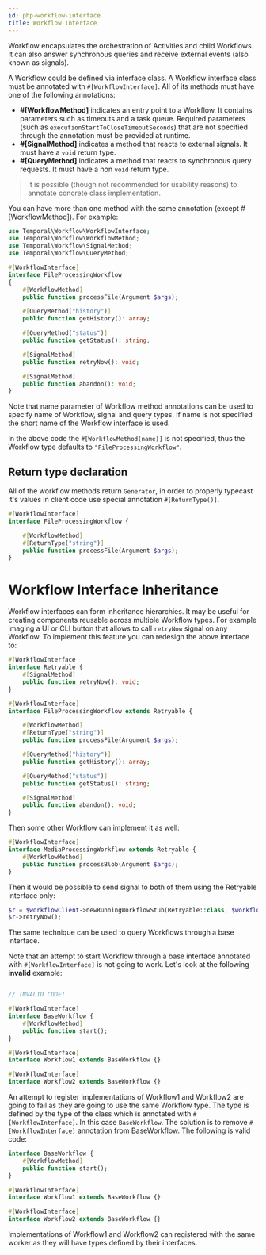 ```yaml
---
id: php-workflow-interface
title: Workflow Interface
---
```


Workflow encapsulates the orchestration of Activities and child Workflows.
It can also answer synchronous queries and receive external events (also known as signals).

A Workflow could be defined via interface class. A Workflow interface class must be annotated with `#[WorkflowInterface]`.
All of its methods must have one of the following annotations:

- **#[WorkflowMethod]** indicates an entry point to a Workflow. It contains parameters such as timeouts and a task queue.
  Required parameters (such as `executionStartToCloseTimeoutSeconds`) that are not specified through the annotation must be provided at runtime.
- **#[SignalMethod]** indicates a method that reacts to external signals. It must have a `void` return type.
- **#[QueryMethod]** indicates a method that reacts to synchronous query requests. It must have a non `void` return type.

> It is possible (though not recommended for usability reasons) to annotate concrete class implementation.  

You can have more than one method with the same annotation (except #[WorkflowMethod]). For example:

```php
use Temporal\Workflow\WorkflowInterface;
use Temporal\Workflow\WorkflowMethod;
use Temporal\Workflow\SignalMethod;
use Temporal\Workflow\QueryMethod;

#[WorkflowInterface]
interface FileProcessingWorkflow 
{
    #[WorkflowMethod]
    public function processFile(Argument $args);

    #[QueryMethod("history")]
    public function getHistory(): array;

    #[QueryMethod("status")]
    public function getStatus(): string;

    #[SignalMethod]
    public function retryNow(): void;

    #[SignalMethod]
    public function abandon(): void;
}
```

Note that name parameter of Workflow method annotations can be used to specify name of Workflow, signal and query types.
If name is not specified the short name of the Workflow interface is used.

In the above code the `#[WorkflowMethod(name)]` is not specified, thus the Workflow type defaults to `"FileProcessingWorkflow"`.

## Return type declaration
All of the workflow methods return `Generator`, in order to properly typecast it's values in client code use
special annotation `#[ReturnType()]`.

```php
#[WorkflowInterface]
interface FileProcessingWorkflow {

    #[WorkflowMethod]
    #[ReturnType("string")]
    public function processFile(Argument $args);
}
```

# Workflow Interface Inheritance
Workflow interfaces can form inheritance hierarchies. It may be useful for creating components reusable across multiple
Workflow types. For example imaging a UI or CLI button that allows to call `retryNow` signal on any Workflow. To implement
this feature you can redesign the above interface to:

```php
#[WorkflowInterface
interface Retryable {
    #[SignalMethod]
    public function retryNow(): void;
}

#[WorkflowInterface]
interface FileProcessingWorkflow extends Retryable {

    #[WorkflowMethod]
    #[ReturnType("string")]
    public function processFile(Argument $args);

    #[QueryMethod("history")]
    public function getHistory(): array;

    #[QueryMethod("status")]
    public function getStatus(): string;

    #[SignalMethod]
    public function abandon(): void;
}
```

Then some other Workflow can implement it as well:

```php
#[WorkflowInterface]
interface MediaProcessingWorkflow extends Retryable {
    #[WorkflowMethod]
    public function processBlob(Argument $args);
}
```

Then it would be possible to send signal to both of them using the Retryable interface only:

```php
$r = $workflowClient->newRunningWorkflowStub(Retryable::class, $workflowId);
$r->retryNow();
```

The same technique can be used to query Workflows through a base interface.

Note that an attempt to start Workflow through a base interface annotated with `#[WorkflowInterface]` is not going to work.
Let's look at the following **invalid** example:

```php

// INVALID CODE!

#[WorkflowInterface]
interface BaseWorkflow {
    #[WorkflowMethod]
    public function start();
}

#[WorkflowInterface]
interface Workflow1 extends BaseWorkflow {}

#[WorkflowInterface]
interface Workflow2 extends BaseWorkflow {}
```

An attempt to register implementations of Workflow1 and Workflow2 are going to fail as they are going to use the same
Workflow type. The type is defined by the type of the class which is annotated with `#[WorkflowInterface]`. In this case `BaseWorkflow`.
The solution is to remove `#[WorkflowInterface]` annotation from BaseWorkflow. The following is valid code:

```php
interface BaseWorkflow {
    #[WorkflowMethod]
    public function start();
}

#[WorkflowInterface]
interface Workflow1 extends BaseWorkflow {}

#[WorkflowInterface]
interface Workflow2 extends BaseWorkflow {}
```

Implementations of Workflow1 and Workflow2 can registered with the same worker as they will have types defined by their interfaces.
